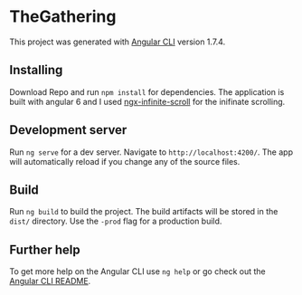 

# TheGathering

This project was generated with [Angular CLI](https://github.com/angular/angular-cli) version 1.7.4.

## Installing

Download Repo and run `npm install` for dependencies. The application is built with angular 6 and I used [ngx-infinite-scroll](https://www.npmjs.com/package/ngx-infinite-scroll) for the inifinate scrolling. 


## Development server

Run `ng serve` for a dev server. Navigate to `http://localhost:4200/`. The app will automatically reload if you change any of the source files.


## Build

Run `ng build` to build the project. The build artifacts will be stored in the `dist/` directory. Use the `-prod` flag for a production build.


## Further help

To get more help on the Angular CLI use `ng help` or go check out the [Angular CLI README](https://github.com/angular/angular-cli/blob/master/README.md).
